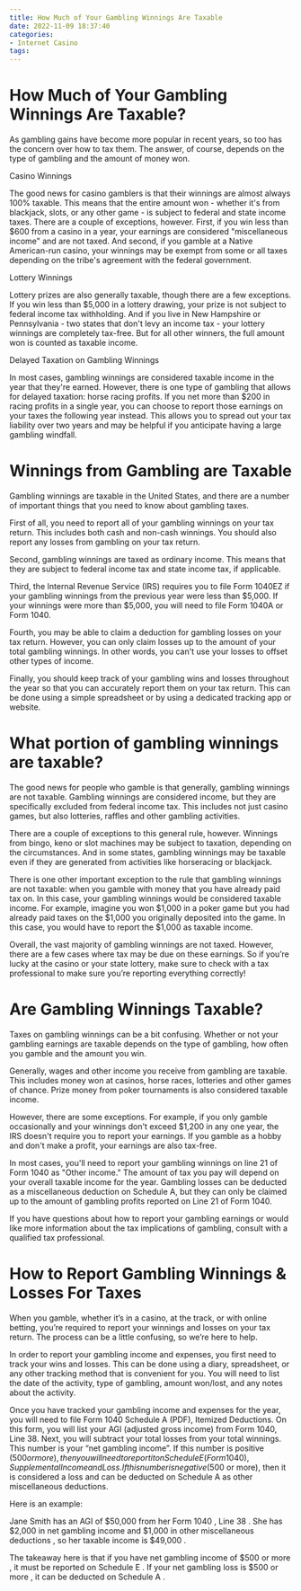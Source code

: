 ```yaml
---
title: How Much of Your Gambling Winnings Are Taxable
date: 2022-11-09 18:37:40
categories:
- Internet Casino
tags:
---
```



#  How Much of Your Gambling Winnings Are Taxable?

As gambling gains have become more popular in recent years, so too has the concern over how to tax them. The answer, of course, depends on the type of gambling and the amount of money won.

Casino Winnings

The good news for casino gamblers is that their winnings are almost always 100% taxable. This means that the entire amount won - whether it's from blackjack, slots, or any other game - is subject to federal and state income taxes. There are a couple of exceptions, however. First, if you win less than $600 from a casino in a year, your earnings are considered "miscellaneous income" and are not taxed. And second, if you gamble at a Native American-run casino, your winnings may be exempt from some or all taxes depending on the tribe's agreement with the federal government.

Lottery Winnings

Lottery prizes are also generally taxable, though there are a few exceptions. If you win less than $5,000 in a lottery drawing, your prize is not subject to federal income tax withholding. And if you live in New Hampshire or Pennsylvania - two states that don't levy an income tax - your lottery winnings are completely tax-free. But for all other winners, the full amount won is counted as taxable income.

Delayed Taxation on Gambling Winnings

In most cases, gambling winnings are considered taxable income in the year that they're earned. However, there is one type of gambling that allows for delayed taxation: horse racing profits. If you net more than $200 in racing profits in a single year, you can choose to report those earnings on your taxes the following year instead. This allows you to spread out your tax liability over two years and may be helpful if you anticipate having a large gambling windfall.

#  Winnings from Gambling are Taxable

Gambling winnings are taxable in the United States, and there are a number of important things that you need to know about gambling taxes.

First of all, you need to report all of your gambling winnings on your tax return. This includes both cash and non-cash winnings. You should also report any losses from gambling on your tax return.

Second, gambling winnings are taxed as ordinary income. This means that they are subject to federal income tax and state income tax, if applicable.

Third, the Internal Revenue Service (IRS) requires you to file Form 1040EZ if your gambling winnings from the previous year were less than $5,000. If your winnings were more than $5,000, you will need to file Form 1040A or Form 1040.

Fourth, you may be able to claim a deduction for gambling losses on your tax return. However, you can only claim losses up to the amount of your total gambling winnings. In other words, you can't use your losses to offset other types of income.

Finally, you should keep track of your gambling wins and losses throughout the year so that you can accurately report them on your tax return. This can be done using a simple spreadsheet or by using a dedicated tracking app or website.

#  What portion of gambling winnings are taxable?

The good news for people who gamble is that generally, gambling winnings are not taxable. Gambling winnings are considered income, but they are specifically excluded from federal income tax. This includes not just casino games, but also lotteries, raffles and other gambling activities.

There are a couple of exceptions to this general rule, however. Winnings from bingo, keno or slot machines may be subject to taxation, depending on the circumstances. And in some states, gambling winnings may be taxable even if they are generated from activities like horseracing or blackjack.

There is one other important exception to the rule that gambling winnings are not taxable: when you gamble with money that you have already paid tax on. In this case, your gambling winnings would be considered taxable income. For example, imagine you won $1,000 in a poker game but you had already paid taxes on the $1,000 you originally deposited into the game. In this case, you would have to report the $1,000 as taxable income.

Overall, the vast majority of gambling winnings are not taxed. However, there are a few cases where tax may be due on these earnings. So if you’re lucky at the casino or your state lottery, make sure to check with a tax professional to make sure you’re reporting everything correctly!

#  Are Gambling Winnings Taxable?

Taxes on gambling winnings can be a bit confusing. Whether or not your gambling earnings are taxable depends on the type of gambling, how often you gamble and the amount you win.

Generally, wages and other income you receive from gambling are taxable. This includes money won at casinos, horse races, lotteries and other games of chance. Prize money from poker tournaments is also considered taxable income. 

However, there are some exceptions. For example, if you only gamble occasionally and your winnings don't exceed $1,200 in any one year, the IRS doesn't require you to report your earnings. If you gamble as a hobby and don't make a profit, your earnings are also tax-free. 

In most cases, you'll need to report your gambling winnings on line 21 of Form 1040 as "Other income." The amount of tax you pay will depend on your overall taxable income for the year. Gambling losses can be deducted as a miscellaneous deduction on Schedule A, but they can only be claimed up to the amount of gambling profits reported on Line 21 of Form 1040. 

If you have questions about how to report your gambling earnings or would like more information about the tax implications of gambling, consult with a qualified tax professional.

#  How to Report Gambling Winnings & Losses For Taxes

When you gamble, whether it’s in a casino, at the track, or with online betting, you’re required to report your winnings and losses on your tax return. The process can be a little confusing, so we’re here to help.

In order to report your gambling income and expenses, you first need to track your wins and losses. This can be done using a diary, spreadsheet, or any other tracking method that is convenient for you. You will need to list the date of the activity, type of gambling, amount won/lost, and any notes about the activity.

Once you have tracked your gambling income and expenses for the year, you will need to file Form 1040 Schedule A (PDF), Itemized Deductions. On this form, you will list your AGI (adjusted gross income) from Form 1040, Line 38. Next, you will subtract your total losses from your total winnings. This number is your “net gambling income”. If this number is positive ($500 or more), then you will need to report it on Schedule E (Form 1040), Supplemental Income and Loss. If this number is negative ($500 or more), then it is considered a loss and can be deducted on Schedule A as other miscellaneous deductions.

Here is an example:

Jane Smith has an AGI of $50,000 from her Form 1040 , Line 38 . She has $2,000 in net gambling income and $1,000 in other miscellaneous deductions , so her taxable income is $49,000 .

The takeaway here is that if you have net gambling income of $500 or more , it must be reported on Schedule E . If your net gambling loss is $500 or more , it can be deducted on Schedule A .